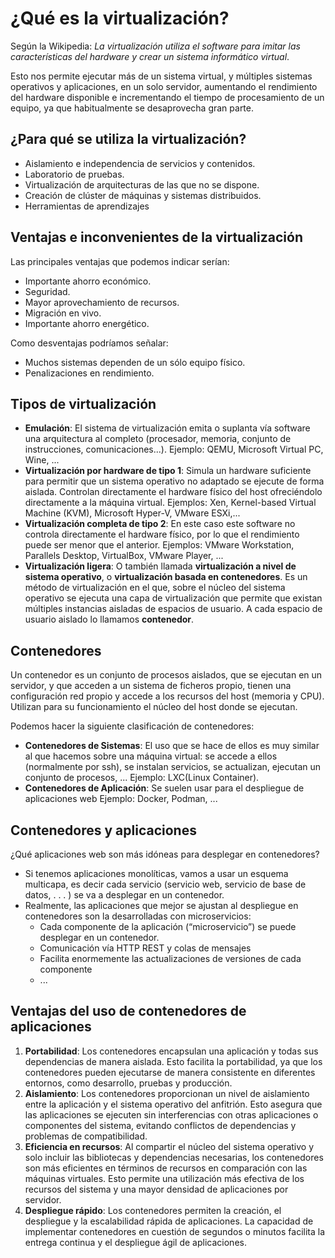 # ¿Qué es la virtualización?

Según la Wikipedia: *La virtualización utiliza el software para imitar las características del hardware y crear un sistema informático virtual*.

Esto nos permite ejecutar más de un sistema virtual, y múltiples sistemas operativos y aplicaciones, en un solo servidor, aumentando el rendimiento del hardware disponible e incrementando el tiempo de procesamiento de un equipo, ya que habitualmente se desaprovecha gran parte.

## ¿Para qué se utiliza la virtualización?

* Aislamiento e independencia de servicios y contenidos.
* Laboratorio de pruebas.
* Virtualización de arquitecturas de las que no se dispone.
* Creación de clúster de máquinas y sistemas distribuidos.
* Herramientas de aprendizajes

## Ventajas e inconvenientes de la virtualización

Las principales ventajas que podemos indicar serían:

* Importante ahorro económico.
* Seguridad.
* Mayor aprovechamiento de recursos.
* Migración en vivo. 
* Importante ahorro energético.

Como desventajas podríamos señalar:

* Muchos sistemas dependen de un sólo equipo físico.
* Penalizaciones en rendimiento.

## Tipos de virtualización

* **Emulación**: El sistema de virtualización emita o suplanta vía software una arquitectura al completo (procesador, memoria, conjunto de instrucciones, comunicaciones...). Ejemplo: QEMU, Microsoft Virtual PC, Wine, ...
* **Virtualización por hardware de tipo 1**: Simula un hardware suficiente para permitir que un sistema operativo no adaptado se ejecute de forma aislada. Controlan directamente el hardware físico del host ofreciéndolo directamente a la máquina virtual. Ejemplos: Xen, Kernel-based Virtual Machine (KVM), Microsoft Hyper-V, VMware ESXi,...
* **Virtualización completa de tipo 2**: En este caso este software no controla directamente el hardware físico, por lo que el rendimiento puede ser menor que el anterior. Ejemplos: VMware Workstation, Parallels Desktop, VirtualBox, VMware Player, ...
* **Virtualización ligera**: O también llamada **virtualización a nivel de sistema operativo**, o **virtualización basada en contenedores**. Es un método de virtualización en el que, sobre el núcleo del sistema operativo se ejecuta una capa de virtualización que permite que existan múltiples instancias aisladas de espacios de usuario. A cada espacio de usuario aislado lo llamamos **contenedor**.

## Contenedores

Un contenedor es un conjunto de procesos aislados, que se ejecutan en un servidor, y que acceden a un sistema de ficheros propio, tienen una configuración red propio y accede a los recursos del host (memoria y CPU). Utilizan para su funcionamiento el núcleo del host donde se ejecutan.

Podemos hacer la siguiente clasificación de contenedores:

* **Contenedores de Sistemas**: El uso que se hace de ellos es muy similar al que hacemos sobre una máquina virtual: se accede a ellos (normalmente por ssh), se instalan servicios, se actualizan, ejecutan un conjunto de procesos, ... Ejemplo: LXC(Linux Container).
* **Contenedores de Aplicación**: Se suelen usar para el despliegue de aplicaciones web Ejemplo: Docker, Podman, ...

## Contenedores y aplicaciones

¿Qué aplicaciones web son más idóneas para desplegar en contenedores?

* Si tenemos aplicaciones monolíticas, vamos a usar un esquema multicapa, es decir cada servicio (servicio web, servicio de base de datos, . . . ) se va a desplegar en un contenedor.
* Realmente, las aplicaciones que mejor se ajustan al despliegue en contenedores son la desarrolladas con microservicios:
    * Cada componente de la aplicación (“microservicio”) se puede desplegar en un
contenedor.
    * Comunicación vía HTTP REST y colas de mensajes
    * Facilita enormemente las actualizaciones de versiones de cada componente
    * ...

## Ventajas del uso de contenedores de aplicaciones

1. **Portabilidad**: Los contenedores encapsulan una aplicación y todas sus dependencias de manera aislada. Esto facilita la portabilidad, ya que los contenedores pueden ejecutarse de manera consistente en diferentes entornos, como desarrollo, pruebas y producción.
2. **Aislamiento**: Los contenedores proporcionan un nivel de aislamiento entre la aplicación y el sistema operativo del anfitrión. Esto asegura que las aplicaciones se ejecuten sin interferencias con otras aplicaciones o componentes del sistema, evitando conflictos de dependencias y problemas de compatibilidad.
3. **Eficiencia en recursos**: Al compartir el núcleo del sistema operativo y solo incluir las bibliotecas y dependencias necesarias, los contenedores son más eficientes en términos de recursos en comparación con las máquinas virtuales. Esto permite una utilización más efectiva de los recursos del sistema y una mayor densidad de aplicaciones por servidor.
4. **Despliegue rápido**: Los contenedores permiten la creación, el despliegue y la escalabilidad rápida de aplicaciones. La capacidad de implementar contenedores en cuestión de segundos o minutos facilita la entrega continua y el despliegue ágil de aplicaciones.
